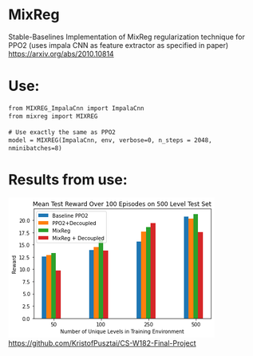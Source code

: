 # MixReg
Stable-Baselines Implementation of MixReg regularization technique for PPO2 (uses impala CNN as feature extractor as specified in paper)
https://arxiv.org/abs/2010.10814
# Use:
    from MIXREG_ImpalaCnn import ImpalaCnn
    from mixreg import MIXREG
  
    # Use exactly the same as PPO2
    model = MIXREG(ImpalaCnn, env, verbose=0, n_steps = 2048, nminibatches=8)
# Results from use:
![alt text](https://github.com/KristofPusztai/CS-W182-Final-Project/blob/master/Test_Reward.png?raw=true)
https://github.com/KristofPusztai/CS-W182-Final-Project

